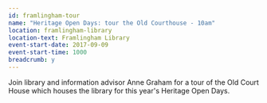 ```yaml
---
id: framlingham-tour
name: "Heritage Open Days: tour the Old Courthouse - 10am"
location: framlingham-library
location-text: Framlingham Library
event-start-date: 2017-09-09
event-start-time: 1000
breadcrumb: y
---
```


Join library and information advisor Anne Graham for a tour of the Old Court House which houses the library for this year's Heritage Open Days.
